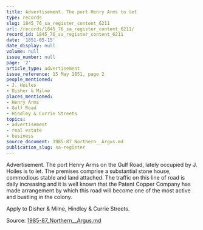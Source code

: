 ```yaml
---
title: Advertisement. The port Henry Arms to let
type: records
slug: 1845_76_sa_register_content_6211
url: /records/1845_76_sa_register_content_6211/
record_id: 1845_76_sa_register_content_6211
date: '1851-05-15'
date_display: null
volume: null
issue_number: null
page: '2'
article_type: advertisement
issue_reference: 15 May 1851, page 2
people_mentioned:
- J. Hoiles
- Disher & Milne
places_mentioned:
- Henry Arms
- Gulf Road
- Hindley & Currie Streets
topics:
- advertisement
- real estate
- business
source_document: 1985-87_Northern__Argus.md
publication_slug: sa-register
---
```


Advertisement.  The port Henry Arms on the Gulf Road, lately occupied by J. Hoiles is to let.  The premises comprise a substantial stone house, commodious stable and land attached.  The traffic on this line of road is daily increasing and it is well known that the Patent Copper Company has made arrangement by which this road will become one of the most active and bustling in the colony.

Apply to Disher & Milne, Hindley & Currie Streets.

Source: [1985-87_Northern__Argus.md](/downloads/markdown/1985-87_Northern__Argus.md)
